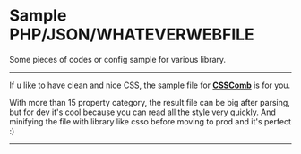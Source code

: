 # Sample PHP/JSON/WHATEVERWEBFILE
Some pieces of codes or config sample for various library.

***

If u like to have clean and nice CSS, the sample file for **[CSSComb](https://github.com/Ski-lleR/Snippets-WebDev/wiki/Rules-for-CSSComb)** is for you.

With more than 15 property category, the result file can be big after parsing, but for dev it's cool because you can read all the style very quickly. And minifying the file with library like csso before moving to prod and it's perfect :)

***
